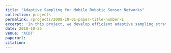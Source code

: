 ```yaml
---
title: "Adaptive Sampling for Mobile Robotic Sensor Networks"
collection: projects
permalink: /projects/2009-10-01-paper-title-number-1
excerpt: 'In this project, we develop efficient adaptive sampling strategies for resource-constrained Mobile Robotic Sensor Network for monitoring a spatial phenomenon based on Gaussian Process. The adaptive sampling problem can be formulated as minimizing the negative log determinant of a predicted covariance matrix, which is a non-convex and highly complex function. Moreover, the constraints on robot mobility such as nonholonomic dynamics and inter-robot collision avoidance are taken into consideration. Some optimization techniques like Proximal ADMM and Successive Convexification Programming can be applied to efficiently solve this problem in continuous domain.'
date: 2018-10-25
venue: 'ACDT'
paperurl:
citation:
---
```

